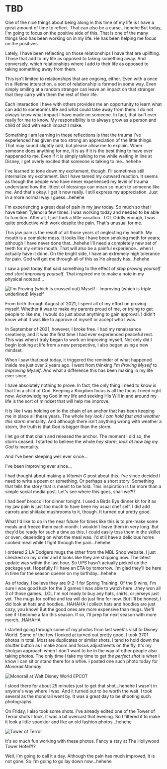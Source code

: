 # TBD

One of the nice things about being along in this time of my life is I have a great amount of time to reflect. That can also be a curse...hehehe But today, I'm going to focus on the positive side of this. That is one of the many things God has been working on in my life. He has been helping me focus on the positives.

Lately, I have been reflecting on those relationships I have that are uplifting. Those that add to my life as opposed to taking something away. And conversely, which relationships where I add to their life as opposed to taking something away from them.

This isn't limited to relationships that are ongoing, either. Even with a once in a lifetime interaction, a sort of relationship is formed in some way. Even simply smiling at a random stranger can leave an impact on that stranger that they carry with them the rest of their life.

Each interaction I have with others provides me an opportunity to learn what can add to someone's life and what could take away from them. I do not always know what impact I have made on someone. In fact, that isn't ever really for me to know. My responsibility is to always grow as a person and child of God with each impact I make.

Something I am learning in these reflections is that the trauma I've experienced has given me too strong an appreciation of the little things. That may sound slightly odd, but please allow me to explain. When someone does anything for me, it is as if it is the best thing to have ever happened to me. Even if it is simply talking to me while waiting in line at Disney, I get overly excited that someone is talking to me...hehehe

I've learned to tone down my excitement, though. I'll sometimes still internalize my excitement. But I have tamed my outward reaction. It seems as though the people who have never experienced my level of trauma understand how the littlest of blessings can mean so much to someone like me. And that's okay. I get it now really. I still express my appreciation. Just in a more normal way I guess...hehehe

I'm experiencing a great deal of pain in my jaw today. So much so that I have taken Tylenol a few times. I was working today and needed to be able to function. After all, I just took a little vacation...LOL Oddly enough, I was quite productive with work despite the pain. That's unusual for me.

This jaw pain is the result of all those years of neglecting my health. My mouth is a complete mess. It looks like I have been smoking meth for years; although I have never done that...hehehe I'll need a completely new set of teeth for my entire mouth. That will also be a painful experience...when I actually have it done. On the bright side, I have an extremely high tolerance for pain. God will get me through all of this as He already has...hehehe

I saw a post today that said something to the effect of *stop proving yourself and start improving yourself*. That inspired me to make a note in my physical notepad...

![I'm Proving (which is crossed out) Myself - Improving (which is triple underlined) Myself](./img/IMG_4190.jpeg)

From birth through August of 2021, I spent all of my effort on proving myself. Whether it was to make my parents proud of me, or trying to get people to like me, I would do just about anything to gain approval. I didn't know what it was like to approve of myself or accept who I was.

In September of 2021, however, I broke free. I had my renaissance creatively, and it was the first time I had ever experienced peaceful rest. This was when I truly began to work on improving myself. Not only did I begin looking at life from a new perspective, I also began using a new mindset.

When I saw that post today, it triggered the reminder of what happened inside me just over 2 years ago. I went from thinking *I'm Proving Myself* to *Improving Myself*. And what a difference this has been making in my life ever since.

I have absolutely nothing to prove. In fact, the only thing I need to know is that I'm a child of God. Keeping a Kingdom focus is all the focus I need right now. Acknowledging God in my life and seeking His Will in and around my life is the sort of mindset that will help me improve.

It is like I was holding on to the chain of an anchor that has been keeping me in place all these years. The whole *hey look I can hold fast and weather this storm* mentality. And although there isn't anything wrong with weather a storm, the truth is that God is bigger than the storm.

I let go of that chain and released the anchor. The moment I did so, the storm ceased. I started to believe the whole *hey storm, look at how big my God is* mentality.

And I've been sleeping well ever since...

I've been improving ever since...

I had thought about making a *Vitamin G* post about this. I've since decided I need to write a poem or something. Or perhaps a short story. Something that tells the story that is meant to be told. This inspiration is far more than a simple social media post. Let's see where this goes, shall we?!?

I had beef broccoli for dinner tonight. I used a Birds Eye dinner kit for it as my jaw pain is just too much to have been my usual chef self. I did add carrots and shiitake mushrooms to it, though. It turned out pretty good.

What I'd like to do in the near future for times like this is to pre-make some meals and freeze them each month. I wouldn't leave them in very long. But they'd be ready for such a time as this. I could easily toss them in the skillet or oven; depending on what the meal was. I'd still have a delicious home cooked meal while I fight through the pain...hehehe

I ordered 2 LA Dodgers mugs the other from the MBL Shop website. I just checked on my order and it looks like they are shipping now. The latest update was within the last hour. So UPS hasn't actually picked up the package yet. Hopefully I'll have an ETA by tomorrow. I'm glad they'll be here in time for the season opener on my birthday...hehehe

As of today, I believe they are 9-2-1 for Spring Training. Of the 9 wins, I'm sure I was good luck for the 3 games I was able to watch here...they won all 3 of those games...LOL I'm not ready to buy any hats, shirts, or jerseys just yet. The mugs for coffee and tea will do just fine for now. But I'll be honest, I did look at hats and hoodies...HAHAHA I collect hats and hoodies are just cozy, you know! But the good ones are more expensive than mugs. We'll see if I become a fan this season. If so, I'll prep for next season with more merch...HAHAHA

I started going through some of my photos from last week's visit to Disney World. Some of the few I looked at turned out pretty good. I took 3701 photos in total. Most are duplicates or similar shots. I tend to hold down the shutter button as I make zoom and focus adjustments on the fly. It's my shotgun approach when I don't want to be in the way of other people also taking photos. The only time I take my time to get *the perfect shot* is when I know I can sit or stand there for a while. I posted one such photo today for *Monorail Monday*.

![Monorail at Walt Disney World EPCOT](./img/DSC07001.jpeg)

I stood there for about 25 minutes just to get that shot...hehehe I wasn't in anyone's way where I was. And it turned out to be worth the wait. I took several as the monorail went by. It was a great day to be shooting such photographs.

On Friday, I also took some shots. I've already edited one of the Tower of Terror shots I took. It was a bit overcast that evening. So I filtered it to make it look a little spookier and like an old fashion photos...hehehe

![Tower of Terror](./img/DSC00181.jpeg)

It's so much fun working with these photos. Fancy a stay at The Hollywood Tower Hotel?!?

Well, I'm going to call it a day. Although the pain has much improved, it is not gone. So I'm going to go lay down now...hehehe